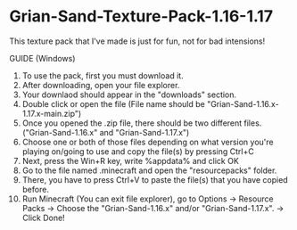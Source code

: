 # Grian-Sand-Texture-Pack-1.16-1.17
This texture pack that I've made is just for fun, not for bad intensions!

GUIDE (Windows)
1. To use the pack, first you must download it.
2. After downloading, open your file explorer. 
3. Your downlaod should appear in the "downloads" section.
4. Double click or open the file (File name should be "Grian-Sand-1.16.x-1.17.x-main.zip")
5. Once you opened the .zip file, there should be two different files. ("Grian-Sand-1.16.x" and "Grian-Sand-1.17.x")
7. Choose one or both of those files depending on what version you're playing on/going to use and copy the file(s) by pressing Ctrl+C
6. Next, press the Win+R key, write %appdata% and click OK
7. Go to the file named .minecraft and open the "resourcepacks" folder.
8. There, you have to press Ctrl+V to paste the file(s) that you have copied before.
9. Run Minecraft (You can exit file explorer), go to Options -> Resource Packs -> Choose the "Grian-Sand-1.16.x" and/or "Grian-Sand-1.17.x". -> Click Done!
